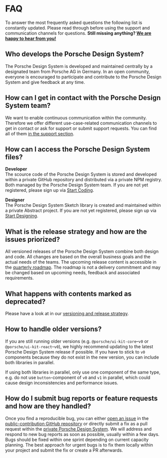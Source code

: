 # FAQ

To answer the most frequently asked questions the following list is constantly updated. Please read through before using the support and communication channels for questions. **Still missing anything? [We are happy to hear from you!](#/help/support)**

## Who develops the Porsche Design System?
The Porsche Design System is developed and maintained centrally by a designated team from Porsche AG in Germany. In an open community, everyone is encouraged to participate and contribute to the Porsche Design System and give feedback at any time.

## How can I get in contact with the Porsche Design System team?
We want to enable continuous communication within the community. Therefore we offer different use-case-related communication channels to get in contact or ask for support or submit support requests. You can find all of them [in the support section](#/help/support).

## How can I access the Porsche Design System files?
**Developer**  
The scource code of the Porsche Design System is stored and developed within a private GitHub repository and distributed via a private NPM registry. Both managed by the Porsche Design System team. If you are not yet registered, please sign up via [Start Coding](#/start-coding/introduction).

**Designer**  
The Porsche Design System Sketch library is created and maintained within a private Abstract project. If you are not yet registered, please sign up via [Start Designing](#/start-designing/introduction).

## What is the release strategy and how are the issues priorized?
All versioned releases of the Porsche Design System combine both design and code. All changes are based on the overall business goals and the actual needs of the teams. The upcoming release content is accessible in the [quarterly roadmap](#/news/roadmap). The roadmap is not a delivery commitment and may be changed based on upcoming needs, feedback and associated requirements.

## What happens with contents marked as deprecated?
Please have a look at in our [versioning and release strategy](#/news/versioning).

## How to handle older versions?
If you are still running older versions (e.g. `@porsche/ui-kit-core`–`v0` or `@porsche/ui-kit-react`–`v0`), we highly recommend updating to the latest Porsche Design System release if possible. If you have to stick to `v0` components because they do not exist in the new version, you can include both libraries in parallel.

If using both libraries in parallel, only use one component of the same type, e.g. do not use `button`-component of `v0` and `v1` in parallel, which could cause design inconsistencies and performance issues.

## How do I submit bug reports or feature requests and how are they handled?
Once you find a reproducible bug, you can either [open an issue](https://github.com/porscheui/porsche-ui-contribution/issues/new/choose) in the [public-contribution GitHub repository](https://github.com/porscheui/porsche-ui-contribution) or directly submit a fix as a pull request within the [private Porsche Design System](https://github.com/porscheui/porsche-design-system). We will address and respond to new bug reports as soon as possible, usually within a few days. Bugs should be fixed within one sprint depending on current capacity planning. The best approach for urgent bugs is to fix them locally within your project and submit the fix or create a PR afterwards.
